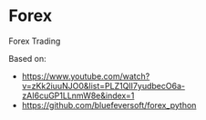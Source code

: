 # Forex
Forex Trading 

Based on: 
- https://www.youtube.com/watch?v=zKk2iuuNJO0&list=PLZ1QII7yudbecO6a-zAI6cuGP1LLnmW8e&index=1
- https://github.com/bluefeversoft/forex_python
